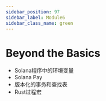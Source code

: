 ```yaml
---
sidebar_position: 97
sidebar_label: Module6
sidebar_class_name: green
---
```


# Beyond the Basics

- Solana程序中的环境变量
- Solana Pay
- 版本化的事务和查找表
- Rust过程宏
